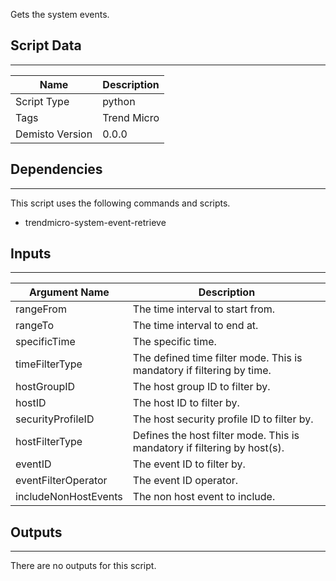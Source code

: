 Gets the system events.

## Script Data
---

| **Name** | **Description** |
| --- | --- |
| Script Type | python |
| Tags | Trend Micro |
| Demisto Version | 0.0.0 |

## Dependencies
---
This script uses the following commands and scripts.
* trendmicro-system-event-retrieve

## Inputs
---

| **Argument Name** | **Description** |
| --- | --- |
| rangeFrom | The time interval to start from. |
| rangeTo | The time interval to end at.|
| specificTime | The specific time. |
| timeFilterType | The defined time filter mode. This is mandatory if filtering by time. |
| hostGroupID | The host group ID to filter by. |
| hostID | The host ID to filter by. |
| securityProfileID | The host security profile ID to filter by.  |
| hostFilterType | Defines the host filter mode. This is mandatory if filtering by host(s). |
| eventID | The event ID to filter by.  |
| eventFilterOperator | The event ID operator. |
| includeNonHostEvents | The non host event to include. |

## Outputs
---
There are no outputs for this script.
